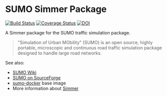 SUMO Simmer Package
===================

[![Build Status](https://travis-ci.org/similitude/sumo-simmer.svg)](https://travis-ci.org/similitude/sumo-simmer)
[![Coverage Status](https://coveralls.io/repos/similitude/sumo-simmer/badge.png?branch=master)](https://coveralls.io/r/similitude/sumo-simmer?branch=master)
[![DOI](https://zenodo.org/badge/6943/similitude/sumo-simmer.png)](http://dx.doi.org/10.5281/zenodo.12526)

A Simmer package for the SUMO traffic simulation package.

> "Simulation of Urban MObility" (SUMO) is an open source, highly portable,
> microscopic and continuous road traffic simulation package designed to handle
> large road networks.

See also:

* [SUMO Wiki](http://sumo.dlr.de/wiki/Main_Page)
* [SUMO on SourceForge](http://sourceforge.net/projects/sumo/)
* [sumo-docker](https://github.com/similitude/sumo-docker) base image
* More information about [Simmer](https://www.runsimmer.com/)

